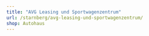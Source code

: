 ```yaml
---
title: "AVG Leasing und Sportwagenzentrum"
url: /starnberg/avg-leasing-und-sportwagenzentrum/
shop: Autohaus
---
```

